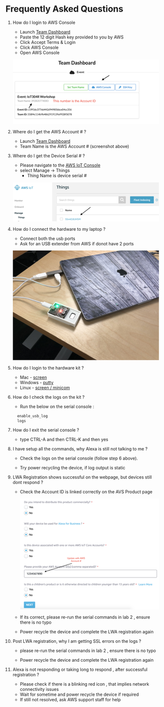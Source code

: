 # Frequently Asked Questions 

1. How do I login to AWS Console 
    -   Launch [Team Dashboard](https://dashboard.eventengine.run/dashboard)
    - Paste the 12 digit Hash key provided to you by AWS 
    - Click Accept Terms & Login
    - Click AWS Console 
    - Open AWS Console

    ![alt text](../images/account.png) 

2. Where do I get the AWS Account # ? 
    - Launch [Team Dashboard](https://dashboard.eventengine.run/dashboard)
    - Team Name is the AWS Account # (screenshot above)

3. Where do I get the Device Serial # ? 
    - Please navigate to the [AWS IoT Console](https://console.aws.amazon.com/iot/) 
    - select Manage -> Things 
        - Thing Name is device serial #

    ![alt text](../images/thing.png)

4. How do I connect the hardware to my laptop ? 
    - Connect both the usb ports 
    - Ask for an USB extender from AWS if donot have 2 ports
    
    ![alt text](../images/laptop.jpg)

5. How do I login to the hardware kit ? 
    -   Mac -  [screen](./serial.md)
    -   Windows - [putty](./serial.md)
    -   Linux -  [screen / minicom](./serial.md)

6. How do I check the logs on the kit ? 

    - Run the below on the serial console : 
    ```
      enable_usb_log
      logs
    ```

7. How do I exit the serial console ? 
    - type CTRL-A and then CTRL-K and then yes 

8. I have setup all the commands, why Alexa is still not talking to me ? 
    
    - Check the logs on the serial console (follow step 6 above). 

    - Try power recycling the device, if log output is static
        
9. LWA Registration shows successful on the webpage, but   devices still dont respond ?
    - Check the Account ID is linked correctly on the AVS Product page 

        ![alt text](../images/avs3.png)

    - If its correct, please re-run the serial commands in lab 2 , ensure there is no typo 

    - Power recycle the device and complete the LWA registration again 

10. Post LWA registration, why I am getting SSL errors on the logs ? 

    -  please re-run the serial commands in lab 2 , ensure there is no typo 

    - Power recycle the device and complete the LWA registration again 

11. Alexa is not responding or taking long to respond , after successful registration ? 

    - Please check if there is a blinking red icon , that implies network connectivity issues
    - Wait for sometime and power recycle the device if required 
    - If still not resolved, ask AWS support staff for help 

